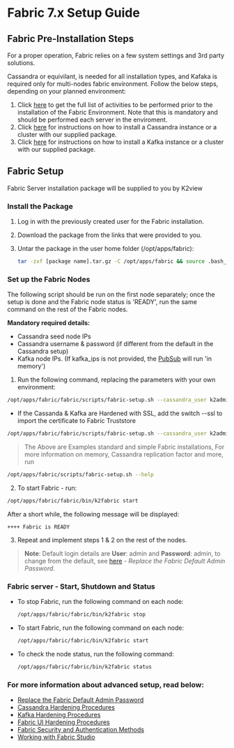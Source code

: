 # Fabric 7.x Setup Guide

##  Fabric Pre-Installation Steps
For a proper operation, Fabric relies on a few system settings and 3rd party solutions.

Cassandra or equivilant, is needed for all installation types, and Kafaka is required only for multi-nodes fabric environment.
Follow the below steps, depending on your planned environment:

1. Click [here](01_Fabric_7.xx_Installation_intro.md) to get the full list of activities to be performed prior to the installation of the Fabric Environment. Note that this is mandatory and should be performed each server in the enviroment.
2. Click [here](Cassandra_Setup.md) for instructions on how to install a Cassandra instance or a cluster with our supplied package.
3. Click [here](Kafka_Setup.md) for instructions on how to install a Kafka instance or a cluster with our supplied package.

## Fabric Setup 
Fabric Server installation package will be supplied to you by K2view

### Install the Package 

1. Log in with the previously created user for the Fabric installation.

2. Download the package from the links that were provided to you.

2. Untar the package in the user home folder (/opt/apps/fabric):

   ~~~bash
   tar -zxf [package name].tar.gz -C /opt/apps/fabric && source .bash_profile
   ~~~

   
   
### Set up the Fabric Nodes
The following script should be run on the first node separately; once the setup is done and the Fabric node status is 'READY',
run the same command on the rest of the Fabric nodes.

**Mandatory required details:**
+ Cassandra seed node IPs
+ Cassandra username & password (if different from the default in the Cassandra setup)
+ Kafka node IPs. (If kafka_ips is not provided, the [PubSub](/articles/24_non_DB_interfaces/02a_pubsub_config.md) will run 'in memory')



1. Run the following command, replacing the parameters with your own environment:
~~~bash
/opt/apps/fabric/fabric/scripts/fabric-setup.sh --cassandra_user k2admin --cassandra_password changeit --cassandra_ips 10.0.0.1,10.0.0.2,10.0.0.3  --kafka_ips 10.0.0.4,10.0.0.5,10.0.0.6 
~~~
* If the Cassanda & Kafka are Hardened with SSL, add the switch --ssl to import the certificate to Fabric Truststore
~~~bash
/opt/apps/fabric/fabric/scripts/fabric-setup.sh --cassandra_user k2admin --cassandra_password changeit --cassandra_ips 10.0.0.1,10.0.0.2,10.0.0.3  --kafka_ips 10.0.0.4,10.0.0.5,10.0.0.6 --ssl
~~~
> The Above are Examples standard and simple Fabric installations, For more information on memory, Cassandra replication factor and more, run 
~~~bash
/opt/apps/fabric/scripts/fabric-setup.sh --help
~~~

2. To start Fabric - run:
~~~bash
/opt/apps/fabric/fabric/bin/k2fabric start
~~~

After a short while, the following message will be displayed: 
~~~
++++ Fabric is READY
~~~

3. Repeat and implement steps 1 & 2 on the rest of the nodes.

> **Note**: Default login details are **User**: admin and **Password**: admin, to change from the default, see [here](/articles/99_fabric_infras/devops/09_fabric_replace_admin_password.md) - *Replace the Fabric Default Admin Password*.

### Fabric server - Start, Shutdown and Status

* To stop Fabric, run the following command on each node:

    ~~~bash
    /opt/apps/fabric/fabric/bin/k2fabric stop
    ~~~

* To start Fabric, run the following command on each node:
    ~~~bash
    /opt/apps/fabric/fabric/bin/k2fabric start
    ~~~

* To check the node status, run the following command:

    ~~~bash
    /opt/apps/fabric/fabric/bin/k2fabric status
    ~~~




### For more information about advanced setup, read below:

<ul>
   <li><a href="/articles/99_fabric_infras/devops/09_fabric_replace_admin_password.md">Replace the Fabric Default Admin Password</a></li>
   <li><a href="/articles/99_fabric_infras/devops/04_cassandra_hardening.md">Cassandra Hardening Procedures</a></li>
   <li><a href="/articles/99_fabric_infras/devops/06_kafka_hardening.md">Kafka Hardening Procedures</a></li>
   <li><a href="/articles/99_fabric_infras/devops/03_fabric_api_and_ui_hardening.md">Fabric UI Hardening Procedures</a></li>
   <li><a href="/articles/26_fabric_security/01_fabric_security_overview.md">Fabric Security and Authentication Methods</a></li>
   <li><a href="/articles/04_fabric_studio/README.md">Working with Fabric Studio</a></li>
</ul>
